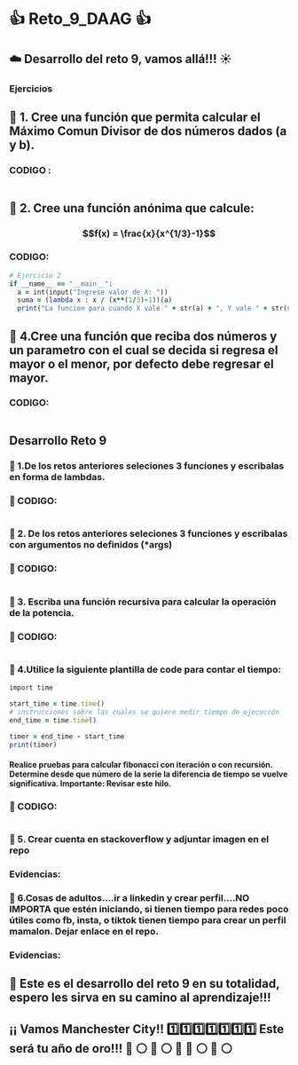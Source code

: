 # :+1: Reto_9_DAAG :+1:
##  :cloud: Desarrollo del reto 9, vamos allá!!! :sunny:
### Ejercicios 
## :dart: 1. Cree una función que permita calcular el Máximo Comun Divisor de dos números dados (a y b).

### CODIGO :

```ruby

```

## :dart: 2. Cree una función anónima que calcule:
###                         $$f(x) = \frac{x}{x^{1/3}-1}$$


### CODIGO:

```ruby
# Ejercicio 2
if __name__ == "__main__":
  a = int(input("Ingrese valor de X: "))
  suma = (lambda x : x / (x**(1/3)-1))(a)
  print("La funcion para cuando X vale " + str(a) + ", Y vale " + str(suma))
```


## :dart: 4.Cree una función que reciba dos números y un parametro con el cual se decida si regresa el mayor o el menor, por defecto debe regresar el mayor.

### CODIGO:


```ruby

```

## Desarrollo Reto 9

### :trumpet: 1.De los retos anteriores seleciones 3 funciones y escribalas en forma de lambdas.


### :memo: CODIGO:


```ruby

```



### :trumpet: 2. De los retos anteriores seleciones 3 funciones y escribalas con argumentos no definidos (*args)


### :memo: CODIGO:


```ruby

```


### :trumpet: 3. Escriba una función recursiva para calcular la operación de la potencia.




### :memo: CODIGO:


```ruby

```



### :trumpet: 4.Utilice la siguiente plantilla de code para contar el tiempo: 

```ruby
import time

start_time = time.time()
# instrucciones sobre las cuales se quiere medir tiempo de ejecución
end_time = time.time()

timer = end_time - start_time
print(timer)
```


#### Realice pruebas para calcular fibonacci con iteración o con recursión. Determine desde que número de la serie la diferencia de tiempo se vuelve significativa. Importante: Revisar este hilo.


### :memo: CODIGO:


```ruby

```


### :trumpet: 5. Crear cuenta en stackoverflow y adjuntar imagen en el repo


### Evidencias:




### :trumpet: 6.Cosas de adultos....ir a linkedin y crear perfil....NO IMPORTA que estén iniciando, si tienen tiempo para redes poco útiles como fb, insta, o tiktok tienen tiempo para crear un perfil mamalon. Dejar enlace en el repo.


### Evidencias:



## 📁 Este es el desarrollo del reto 9 en su totalidad, espero les sirva en su camino al aprendizaje!!!
## ¡¡ Vamos Manchester City!! 1️⃣1️⃣1️⃣1️⃣1️⃣1️⃣1️⃣ Este será tu año de oro!!! :large_blue_circle: :white_circle:  :large_blue_circle: :white_circle:  :large_blue_circle:   :large_blue_circle: :white_circle: :large_blue_circle: :white_circle:
